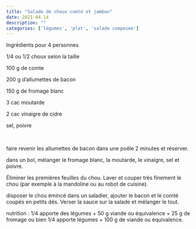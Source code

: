 ```yaml
---
title: "Salade de choux comté et jambon"
date: 2021-04-14
description: ""
categories: ['légumes', 'plat', 'salade composee']
---
```


          


Ingr&eacute;dients pour 4 personnes&nbsp;

1/4 ou 1/2 choux selon la taille&nbsp;

100 g de comte&nbsp;

200 g d&rsquo;allumettes de bacon&nbsp;

150 g de fromage blanc&nbsp;

3 cac moutarde

2 cac vinaigre de cidre&nbsp;

sel, poivre

&nbsp;

faire revenir les allumettes de bacon dans une po&ecirc;le 2 minutes et r&eacute;server.

dans un bol, m&eacute;langer le fromage blanc, la moutarde, le vinaigre, sel et poivre.

&Eacute;liminer les premi&egrave;res feuilles du chou. Laver et couper tr&egrave;s finement le chou (par exemple &agrave; la mandoline ou au robot de cuisine).

disposer le chou &eacute;minc&eacute; dans un saladier, ajouter le bacon et le comt&eacute; coup&eacute;s en petits d&eacute;s. Verser la sauce sur la salade et m&eacute;langer le tout.

nutrition : 1/4 apporte des l&eacute;gumes + 50 g viande ou &eacute;quivalence + 25 g de fromage ou bien 1/4 apporte l&eacute;gumes + 100 g de viande ou &eacute;quivalence.

&nbsp;


                          
